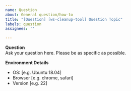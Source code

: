 ```yaml
---
name: Question
about: General question/how-to
title: "[Question] [ws-cleanup-tool] Question Topic"
labels: question
assignees: ''

---
```


**Question**  
Ask your question here. Please be as specific as possible.

**Environment Details**  
 - OS: [e.g. Ubuntu 18.04]
 - Browser [e.g. chrome, safari]
 - Version [e.g. 22]
